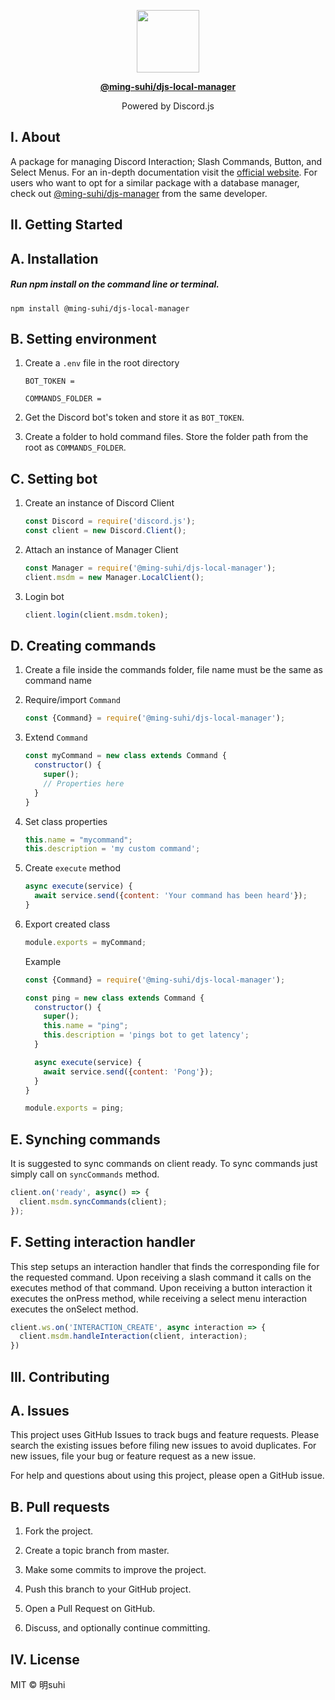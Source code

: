 <p align="center">
  <img src="https://raw.githubusercontent.com/ming-suhi/ming-suhi/master/djs-local-manager.svg" width="100" align="center" />
</p>

<p align="center">
  <a href="https://github.com/ming-suhi/djs-local-manager" target="_blank">
    <strong>@ming-suhi/djs-local-manager</strong>
  </a>
</p>

<p align="center">Powered by Discord.js</p>


## I. About
A package for managing Discord Interaction; Slash Commands, Button, and Select Menus. For an in-depth documentation visit the <a href="https://ming-suhi.github.io/djs-local-manager/" target="_blank">official website</a>. For users who want to opt for a similar package with a database manager, check out <a href="https://github.com/ming-suhi/djs-manager" target="_blank">@ming-suhi/djs-manager</a> from the same developer. 


## II. Getting Started

## A. Installation

##### Run npm install on the command line or terminal.
```
npm install @ming-suhi/djs-local-manager
```


## B. Setting environment

1. Create a `.env` file in the root directory

    ```env
    BOT_TOKEN = 

    COMMANDS_FOLDER =
    ```

2. Get the Discord bot's token and store it as `BOT_TOKEN`.

3. Create a folder to hold command files. Store the folder path from the root as `COMMANDS_FOLDER`.


## C. Setting bot

1. Create an instance of Discord Client
    ```js
    const Discord = require('discord.js');
    const client = new Discord.Client();
    ```

2. Attach an instance of Manager Client
    ```js
    const Manager = require('@ming-suhi/djs-local-manager');
    client.msdm = new Manager.LocalClient();
    ```

3. Login bot
    ```js
    client.login(client.msdm.token);
    ```

## D. Creating commands

1. Create a file inside the commands folder, file name must be the same as command name

2. Require/import `Command`
    ```js
    const {Command} = require('@ming-suhi/djs-local-manager');
    ```

3. Extend `Command`
    ```js
    const myCommand = new class extends Command {
      constructor() {
        super();
        // Properties here
      }
    }
    ```

4. Set class properties
    ```js
    this.name = "mycommand";
    this.description = 'my custom command';
    ```

5. Create `execute` method
    ```js
    async execute(service) {
      await service.send({content: 'Your command has been heard'});
    }
    ```

6. Export created class
    ```js
    module.exports = myCommand;
    ```

    Example
    ```js
    const {Command} = require('@ming-suhi/djs-local-manager');

    const ping = new class extends Command {
      constructor() {
        super();
        this.name = "ping";
        this.description = 'pings bot to get latency';
      }

      async execute(service) {
        await service.send({content: 'Pong'});
      }
    }

    module.exports = ping;
    ```


## E. Synching commands

It is suggested to sync commands on client ready. To sync commands just simply call on `syncCommands` method.

```js
client.on('ready', async() => {
  client.msdm.syncCommands(client);
});
```


## F. Setting interaction handler

This step setups an interaction handler that finds the corresponding file for the requested command. Upon receiving a slash command it calls on the executes method of that command. Upon receiving a button interaction it executes the onPress method, while receiving a select menu interaction executes the onSelect method.

```js
client.ws.on('INTERACTION_CREATE', async interaction => {
  client.msdm.handleInteraction(client, interaction);
})
```


## III. Contributing
## A. Issues
This project uses GitHub Issues to track bugs and feature requests. Please search the existing issues before filing new issues to avoid duplicates. For new issues, file your bug or feature request as a new issue.

For help and questions about using this project, please open a GitHub issue.

## B. Pull requests

1. Fork the project.

2. Create a topic branch from master.

3. Make some commits to improve the project.

4. Push this branch to your GitHub project.

5. Open a Pull Request on GitHub.

6. Discuss, and optionally continue committing.


## IV. License
MIT © 明suhi
